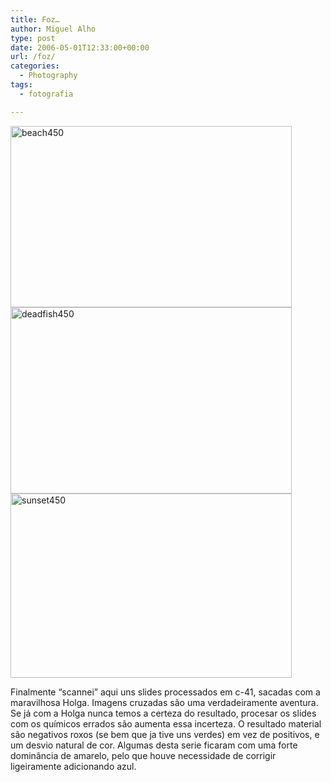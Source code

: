 ```yaml
---
title: Foz…
author: Miguel Alho
type: post
date: 2006-05-01T12:33:00+00:00
url: /foz/
categories:
  - Photography
tags:
  - fotografia

---
```

<img src="http://static.flickr.com/49/138215616_2a405e0c51.jpg" width="450" height="290" alt="beach450" />  
<img src="http://static.flickr.com/53/138215613_274e6c3d13.jpg" width="450" height="298" alt="deadfish450" />  
<img src="http://static.flickr.com/51/138215617_06cbff7a9b.jpg" width="450" height="295" alt="sunset450" /> 

Finalmente &#8220;scannei&#8221; aqui uns slides processados em c-41, sacadas com a maravilhosa Holga. Imagens cruzadas são uma verdadeiramente aventura. Se já com a Holga nunca temos a certeza do resultado, procesar os slides com os químicos errados são aumenta essa incerteza. O resultado material são negativos roxos (se bem que ja tive uns verdes) em vez de positivos, e um desvio natural de cor. Algumas desta serie ficaram com uma forte dominância de amarelo, pelo que houve necessidade de corrigir ligeiramente adicionando azul.